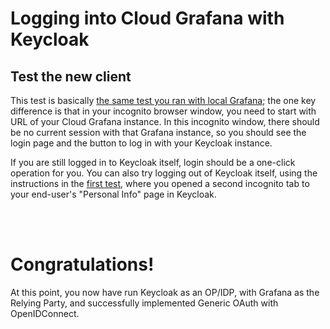 # Logging into Cloud Grafana with Keycloak


## Test the new client

This test is basically [the same test you ran with local Grafana](../documentation/test-1.md); the one key difference is that in your incognito browser window, you need to start with URL of your Cloud Grafana instance. In this incognito window, there should be no current session with that Grafana instance, so you should see the login page and the button to log in with your Keycloak instance.

If you are still logged in to Keycloak itself, login should be a one-click operation for you. You can also try logging out of Keycloak itself, using the instructions in the [first test](../documentation/test-1.md), where you opened a second incognito tab to your end-user's "Personal Info" page in Keycloak.


<br><br>

# Congratulations!

At this point, you now have run Keycloak as an OP/IDP, with Grafana as the Relying Party, and successfully implemented Generic OAuth with OpenIDConnect.
